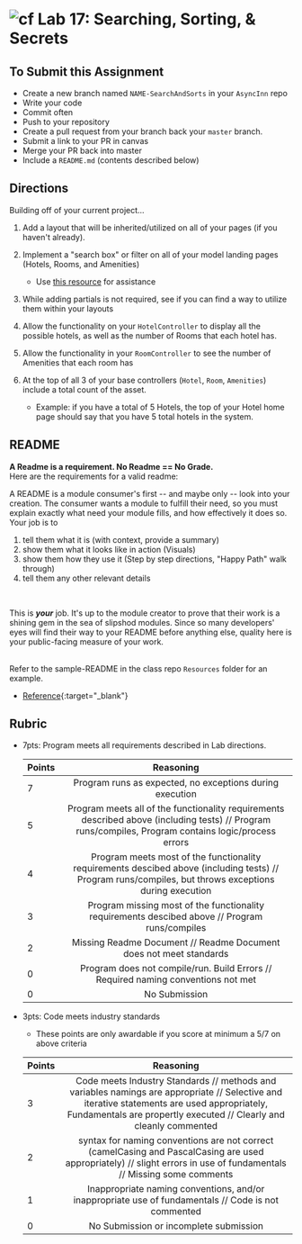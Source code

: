 ![cf](http://i.imgur.com/7v5ASc8.png) Lab 17: Searching, Sorting, & Secrets
=====================================

## To Submit this Assignment
- Create a new branch named `NAME-SearchAndSorts` in your `AsyncInn` repo
- Write your code
- Commit often
- Push to your repository
- Create a pull request from your branch back your `master` branch.
- Submit a link to your PR in canvas
- Merge your PR back into master
- Include a `README.md` (contents described below)


## Directions

Building off of your current project...

1. Add a layout that will be inherited/utilized on all of your pages (if you haven't already). 
2. Implement a "search box" or filter on all of your model landing pages (Hotels, Rooms, and Amenities) 
	- Use [this resource](https://docs.microsoft.com/en-us/aspnet/core/tutorials/first-mvc-app/search?view=aspnetcore-2.1) for assistance
3. While adding partials is not required, see if you can find a way to utilize them within your layouts

4. Allow the functionality on your `HotelController` to display all the possible hotels, as well as the number of Rooms that each hotel has. 
5. Allow the functionality in your `RoomController` to see the number of Amenities that each room has
6. At the top of all 3 of your base controllers (`Hotel`, `Room`, `Amenities`) include a total count of the asset. 
	- Example: if you have a total of 5 Hotels, the top of your Hotel home page should say that you have 5 total hotels in the system.


## README

**A Readme is a requirement. No Readme == No Grade.** <br />
Here are the requirements for a valid readme: <br />

A README is a module consumer's first -- and maybe only -- look into your creation. The consumer wants a module to fulfill their need, so you must explain exactly what need your module fills, and how effectively it does so.
<br />
Your job is to

1. tell them what it is (with context, provide a summary)
2. show them what it looks like in action (Visuals)
3. show them how they use it (Step by step directions, "Happy Path" walk through)
4. tell them any other relevant details
<br />

This is ***your*** job. It's up to the module creator to prove that their work is a shining gem in the sea of slipshod modules. Since so many developers' eyes will find their way to your README before anything else, quality here is your public-facing measure of your work.

<br /> Refer to the sample-README in the class repo `Resources` folder for an example. 
- [Reference](https://github.com/noffle/art-of-readme){:target="_blank"} 


## Rubric
- 7pts: Program meets all requirements described in Lab directions.

	Points  | Reasoning | 
	 ------------ | :-----------: | 
	7       | Program runs as expected, no exceptions during execution |
	5       | Program meets all of the  functionality requirements described above (including tests) // Program runs/compiles, Program contains logic/process errors|
	4       | Program meets most of the functionality requirements descibed above (including tests)  // Program runs/compiles, but throws exceptions during execution |
	3       | Program missing most of the functionality requirements descibed above // Program runs/compiles |
	2       | Missing Readme Document // Readme Document does not meet standards |
	0       | Program does not compile/run. Build Errors // Required naming conventions not met |
	0       | No Submission |

- 3pts: Code meets industry standards
	- These points are only awardable if you score at minimum a 5/7 on above criteria

	Points  | Reasoning | 
	 ------------ | :-----------: | 
	3       | Code meets Industry Standards // methods and variables namings are appropriate // Selective and iterative statements are used appropriately, Fundamentals are propertly executed // Clearly and cleanly commented |
	2       | syntax for naming conventions are not correct (camelCasing and PascalCasing are used appropriately) // slight errors in use of fundamentals // Missing some comments |
	1       | Inappropriate naming conventions, and/or inappropriate use of fundamentals // Code is not commented  |
	0       | No Submission or incomplete submission |